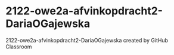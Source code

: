 # 2122-owe2a-afvinkopdracht2-DariaOGajewska
2122-owe2a-afvinkopdracht2-DariaOGajewska created by GitHub Classroom
